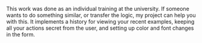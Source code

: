 This work was done as an individual training at the university. 
If someone wants to do something similar, or transfer the logic, my project can help you with this. 
It implements a history for viewing your recent examples, keeping all your actions secret from the user, and setting up color and font changes in the form.
